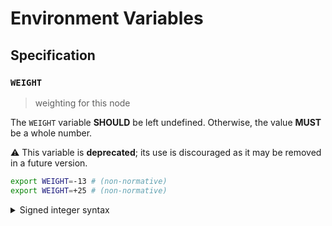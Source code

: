 # Environment Variables

## Specification

### `WEIGHT`

> weighting for this node

The `WEIGHT` variable **SHOULD** be left undefined. Otherwise, the value
**MUST** be a whole number.

⚠️ This variable is **deprecated**; its use is discouraged as it may be removed
in a future version.

```bash
export WEIGHT=-13 # (non-normative)
export WEIGHT=+25 # (non-normative)
```

<details>
<summary>Signed integer syntax</summary>

Signed integers can only be specified using decimal notation. A leading positive
sign (`+`) is **OPTIONAL**. A leading negative sign (`-`) is **REQUIRED** in
order to specify a negative value.

Internally, the `WEIGHT` variable is represented using a signed 8-bit integer
type (`int8`); any value that overflows this data-type is invalid.

</details>
